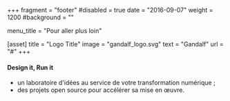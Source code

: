 +++
fragment = "footer"
#disabled = true
date = "2016-09-07"
weight = 1200
#background = "" 

menu_title = "Pour aller plus loin"

[asset]
  title = "Logo Title"
  image = "gandalf_logo.svg"
  text = "Gandalf"
  url = "#"
+++

#### Design it, Run it

* un laboratoire d'idées au service de votre transformation numérique&nbsp;;
* des projets open source pour accélérer sa mise en &oelig;uvre.

